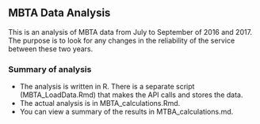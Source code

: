 ## MBTA Data Analysis

This is an analysis of MBTA data from July to September of 2016 and 2017. The purpose is to look for any changes in the reliability of the service between these two years.

### Summary of analysis

- The analysis is written in R. There is a separate script (MBTA_LoadData.Rmd) that makes the API calls and stores the data.
- The actual analysis is in MBTA_calculations.Rmd.
- You can view a summary of the results in MTBA_calculations.md.

